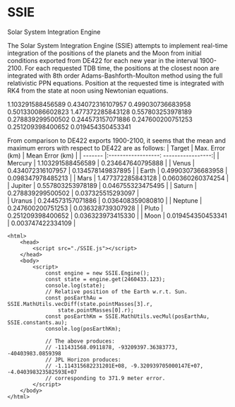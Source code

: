 # SSIE
Solar System Integration Engine

The Solar System Integration Engine (SSIE) attempts to implement real-time integration of the positions of the planets and the Moon from initial conditions exported from DE422 for each new year in the interval 1900-2100. For each requested TDB time, the positions at the closest noon are integrated with 8th order Adams-Bashforth-Moulton method using the full relativistic PPN equations. Position at the requested time is integrated with RK4 from the state at noon using Newtonian equations.

1.103291588456589   0.434072316107957   0.499030736683958   0.501330086602823   1.477372285843128
   0.557803253978189   0.278839299500502   0.244573157071886   0.247600200751253   0.251209398400652
   0.019454350453341

From comparison to DE422 exports 1900-2100, it seems that the mean and maximum errors with respect to DE422 are as follows:
| Target  | Max. Error (km)   | Mean Error (km)   |
| ------- |:------------------: -----------------:|
| Mercury | 1.103291588456589 | 0.234647640795888 |
| Venus   | 0.434072316107957 | 0.134578149837895 |
| Earth   | 0.499030736683958 | 0.098347978485213 |
| Mars    | 1.477372285843128 | 0.060360260374254 |
| Jupiter | 0.557803253978189 | 0.046755323475495 |
| Saturn  | 0.278839299500502 | 0.037325515293097 |   
| Uranus  | 0.244573157071886 | 0.036408359080810 |
| Neptune | 0.247600200751253 | 0.036328739307928 |
| Pluto   | 0.251209398400652 | 0.036323973415330 |
| Moon    | 0.019454350453341 | 0.003747422334109 |
```
<html>
    <head>
        <script src="./SSIE.js"></script>
    </head>
    <body>
        <script>
            const engine = new SSIE.Engine();
            const state = engine.get(2460433.123);
            console.log(state);
            // Relative position of the Earth w.r.t. Sun.
            const posEarthAu = SSIE.MathUtils.vecDiff(state.pointMasses[3].r, 
                state.pointMasses[0].r);
            const posEarthKm = SSIE.MathUtils.vecMul(posEarthAu, SSIE.constants.au);
            console.log(posEarthKm);

            // The above produces:
            // -111431568.0911878, -93209397.36383773, -40403983.0859398
            // JPL Horizon produces:
            // -1.114315682231201E+08, -9.320939705000147E+07, -4.040398323582593E+07
            // corresponding to 371.9 meter error.
        </script>
    </body>
</html>
```
